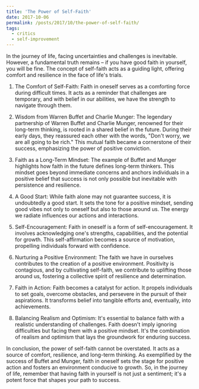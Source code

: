 ```yaml
---
title: 'The Power of Self-Faith'
date: 2017-10-06
permalink: /posts/2017/10/the-power-of-self-faith/
tags:
  - critics
  - self-improvement
---
```


In the journey of life, facing uncertainties and challenges is inevitable. However, a fundamental truth remains – if you have good faith in yourself, you will be fine. The concept of self-faith acts as a guiding light, offering comfort and resilience in the face of life's trials.

1. The Comfort of Self-Faith:
Faith in oneself serves as a comforting force during difficult times. It acts as a reminder that challenges are temporary, and with belief in our abilities, we have the strength to navigate through them.

2. Wisdom from Warren Buffet and Charlie Munger:
The legendary partnership of Warren Buffet and Charlie Munger, renowned for their long-term thinking, is rooted in a shared belief in the future. During their early days, they reassured each other with the words, "Don't worry, we are all going to be rich." This mutual faith became a cornerstone of their success, emphasizing the power of positive conviction.

3. Faith as a Long-Term Mindset:
The example of Buffet and Munger highlights how faith in the future defines long-term thinkers. This mindset goes beyond immediate concerns and anchors individuals in a positive belief that success is not only possible but inevitable with persistence and resilience.

4. A Good Start:
While faith alone may not guarantee success, it is undoubtedly a good start. It sets the tone for a positive mindset, sending good vibes not only to oneself but also to those around us. The energy we radiate influences our actions and interactions.

5. Self-Encouragement:
Faith in oneself is a form of self-encouragement. It involves acknowledging one's strengths, capabilities, and the potential for growth. This self-affirmation becomes a source of motivation, propelling individuals forward with confidence.

6. Nurturing a Positive Environment:
The faith we have in ourselves contributes to the creation of a positive environment. Positivity is contagious, and by cultivating self-faith, we contribute to uplifting those around us, fostering a collective spirit of resilience and determination.

7. Faith in Action:
Faith becomes a catalyst for action. It propels individuals to set goals, overcome obstacles, and persevere in the pursuit of their aspirations. It transforms belief into tangible efforts and, eventually, into achievements.

8. Balancing Realism and Optimism:
It's essential to balance faith with a realistic understanding of challenges. Faith doesn't imply ignoring difficulties but facing them with a positive mindset. It's the combination of realism and optimism that lays the groundwork for enduring success.

In conclusion, the power of self-faith cannot be overstated. It acts as a source of comfort, resilience, and long-term thinking. As exemplified by the success of Buffet and Munger, faith in oneself sets the stage for positive action and fosters an environment conducive to growth. So, in the journey of life, remember that having faith in yourself is not just a sentiment; it's a potent force that shapes your path to success.
